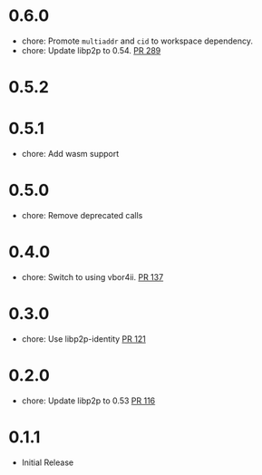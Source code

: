 # 0.6.0
- chore: Promote `multiaddr` and `cid` to workspace dependency.
- chore: Update libp2p to 0.54. [PR 289](https://github.com/dariusc93/rust-ipfs/pull/289)

# 0.5.2

# 0.5.1
- chore: Add wasm support

# 0.5.0
- chore: Remove deprecated calls

# 0.4.0
- chore: Switch to using vbor4ii. [PR 137](https://github.com/dariusc93/rust-ipfs/pull/137)

# 0.3.0
- chore: Use libp2p-identity [PR 121](https://github.com/dariusc93/rust-ipfs/pull/121)

# 0.2.0
- chore: Update libp2p to 0.53 [PR 116]

[PR 116]:  https://github.com/dariusc93/rust-ipfs/pull/116

# 0.1.1
- Initial Release